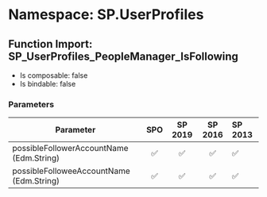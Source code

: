 # Namespace: SP.UserProfiles

## Function Import: SP_UserProfiles_PeopleManager_IsFollowing

- Is composable: false
- Is bindable: false

### Parameters

Parameter | SPO | SP 2019 | SP 2016 | SP 2013
----------|:---:|:-------:|:-------:|:-------
possibleFollowerAccountName (Edm.String) | ✅ | ✅ | ✅ | ✅
possibleFolloweeAccountName (Edm.String) | ✅ | ✅ | ✅ | ✅
